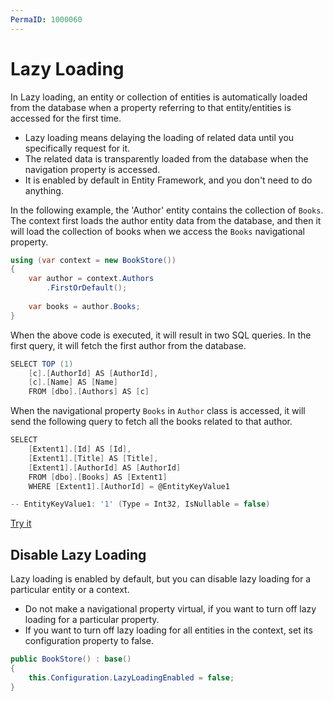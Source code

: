 ```yaml
---
PermaID: 1000060
---
```


# Lazy Loading

In Lazy loading, an entity or collection of entities is automatically loaded from the database when a property referring to that entity/entities is accessed for the first time. 

 - Lazy loading means delaying the loading of related data until you specifically request for it.
 - The related data is transparently loaded from the database when the navigation property is accessed.
 - It is enabled by default in Entity Framework, and you don't need to do anything. 

In the following example, the 'Author' entity contains the collection of `Books`. The context first loads the author entity data from the database, and then it will load the collection of books when we access the `Books` navigational property.

```csharp
using (var context = new BookStore())
{
    var author = context.Authors
        .FirstOrDefault();
    
    var books = author.Books;
}
```

When the above code is executed, it will result in two SQL queries. In the first query, it will fetch the first author from the database.

```csharp
SELECT TOP (1) 
    [c].[AuthorId] AS [AuthorId], 
    [c].[Name] AS [Name]
    FROM [dbo].[Authors] AS [c]
```

When the navigational property `Books` in `Author` class is accessed, it will send the following query to fetch all the books related to that author.

```csharp
SELECT 
    [Extent1].[Id] AS [Id], 
    [Extent1].[Title] AS [Title], 
    [Extent1].[AuthorId] AS [AuthorId]
    FROM [dbo].[Books] AS [Extent1]
    WHERE [Extent1].[AuthorId] = @EntityKeyValue1

-- EntityKeyValue1: '1' (Type = Int32, IsNullable = false)
```

[Try it](https://dotnetfiddle.net/yXTgHu)

## Disable Lazy Loading

Lazy loading is enabled by default, but you can disable lazy loading for a particular entity or a context. 

 - Do not make a navigational property virtual, if you want to turn off lazy loading for a particular property. 
 - If you want to turn off lazy loading for all entities in the context, set its configuration property to false.

```csharp
public BookStore() : base()
{
    this.Configuration.LazyLoadingEnabled = false;
}
```